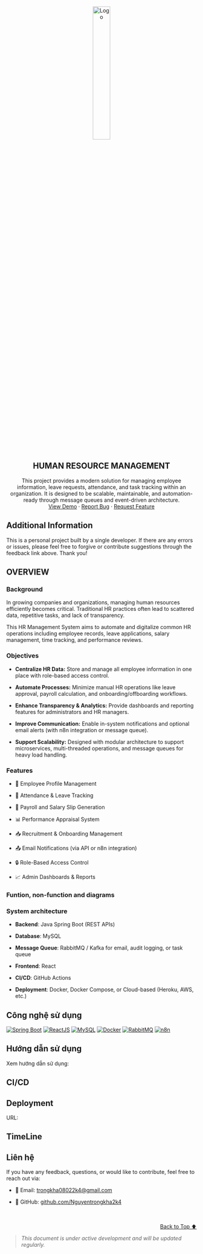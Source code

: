 <a id="readme-top"></a>

<br />
<div align="center">
  <a href="https://github.com/othneildrew/Best-README-Template">
    <img src="https://hcmut.edu.vn/img/nhanDienThuongHieu/01_logobachkhoasang.png" alt="Logo" width="30%" height="30%">
  </a>
  <h2 align="center">HUMAN RESOURCE MANAGEMENT</h2>
  <p align="center">
    This project provides a modern solution for managing employee information, leave requests, attendance, and task tracking within an organization. It is designed to be scalable, maintainable, and automation-ready through message queues and event-driven architecture.
    <br />
    <a href="https://github.com/Nguyentrongkha2k4/human_resource_management">View Demo</a>
    ·
    <a href="https://github.com/Nguyentrongkha2k4/human_resource_management/issues/new?labels=bug&template=bug-report---.md">Report Bug</a>
    ·
    <a href="https://github.com/Nguyentrongkha2k4/human_resource_management/issues/new?labels=enhancement&template=feature-request---.md">Request Feature</a>
  </p>
</div>

## Additional Information
This is a personal project built by a single developer. If there are any errors or issues, please feel free to forgive or contribute suggestions through the feedback link above. Thank you!

## OVERVIEW
### Background 
In growing companies and organizations, managing human resources efficiently becomes critical. Traditional HR practices often lead to scattered data, repetitive tasks, and lack of transparency.

This HR Management System aims to automate and digitalize common HR operations including employee records, leave applications, salary management, time tracking, and performance reviews.

### Objectives
- **Centralize HR Data:**
Store and manage all employee information in one place with role-based access control.

- **Automate Processes:**
Minimize manual HR operations like leave approval, payroll calculation, and onboarding/offboarding workflows.

- **Enhance Transparency & Analytics:**
Provide dashboards and reporting features for administrators and HR managers.

- **Improve Communication:**
Enable in-system notifications and optional email alerts (with n8n integration or message queue).

- **Support Scalability:**
Designed with modular architecture to support microservices, multi-threaded operations, and message queues for heavy load handling.

### Features
- 👤 Employee Profile Management

- 📆 Attendance & Leave Tracking

- 💸 Payroll and Salary Slip Generation

- 📊 Performance Appraisal System

- 📥 Recruitment & Onboarding Management

- 📤 Email Notifications (via API or n8n integration)

- 🔒 Role-Based Access Control

- 📈 Admin Dashboards & Reports
### Funtion, non-function and diagrams

### System architecture
- **Backend**: Java Spring Boot (REST APIs)

- **Database**: MySQL

- **Message Queue**: RabbitMQ / Kafka for email, audit logging, or task queue

- **Frontend**: React

- **CI/CD**: GitHub Actions

- **Deployment**: Docker, Docker Compose, or Cloud-based (Heroku, AWS, etc.)

## Công nghệ sử dụng
<a href=""><img src="https://img.shields.io/badge/SpringBoot-6DB33F?style=for-the-badge&logo=springboot&logoColor=white" alt="Spring Boot" /></a>
<a href="#"><img src="https://img.shields.io/badge/React-20232A?style=for-the-badge&logo=react&logoColor=61DAFB" alt="ReactJS" /></a>
<a href=""><img src="https://img.shields.io/badge/MySQL-00758F?style=for-the-badge&logo=mysql&logoColor=white" alt="MySQL" /></a>
<a href=""><img src="https://img.shields.io/badge/Docker-2496ED?style=for-the-badge&logo=docker&logoColor=white" alt="Docker" /></a>
<a href=""><img src="https://img.shields.io/badge/RabbitMQ-FF6600?style=for-the-badge&logo=rabbitmq&logoColor=white" alt="RabbitMQ" /></a>
<a href=""><img src="https://img.shields.io/badge/n8n.io-DC143C?style=for-the-badge&logo=n8n&logoColor=white" alt="n8n" /></a>

## Hướng dẫn sử dụng
Xem hướng dẫn sử dụng:

## CI/CD


## Deployment
URL: 

## TimeLine


## Liên hệ
If you have any feedback, questions, or would like to contribute, feel free to reach out via:
- 📧 Email: [trongkha08022k4@gmail.com](trongkha08022k4@gmail.com)

- 💼 GitHub: [github.com/Nguyentrongkha2k4](github.com/Nguyentrongkha2k4)
  </br>
  </br>
  </br>

<p align="right"><a href="#readme-top">Back to Top ⬆️</a></p>

> _This document is under active development and will be updated regularly._